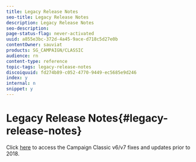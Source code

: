 ```yaml
---
title: Legacy Release Notes
seo-title: Legacy Release Notes
description: Legacy Release Notes
seo-description: 
page-status-flag: never-activated
uuid: a855e3bc-372d-4a45-9ace-d718c5d27e0b
contentOwner: sauviat
products: SG_CAMPAIGN/CLASSIC
audience: rn
content-type: reference
topic-tags: legacy-release-notes
discoiquuid: fd274b89-c052-4770-9449-ec5685e9d246
index: y
internal: n
snippet: y
---
```


# Legacy Release Notes{#legacy-release-notes}

Click [here](https://docs.campaign.adobe.com/doc/AC/en/RN_legacy.md) to access the Campaign Classic v6/v7 fixes and updates prior to 2018. 

